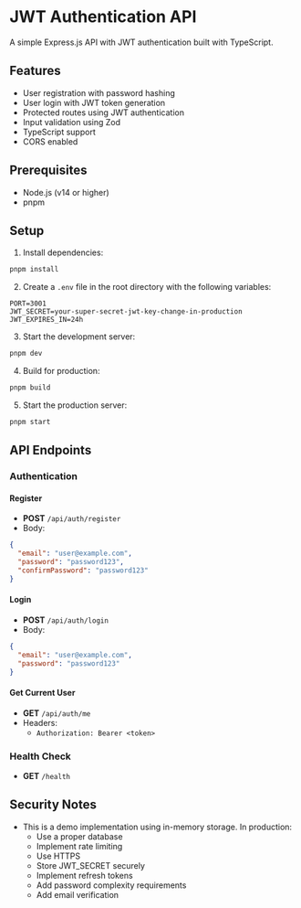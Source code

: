 # JWT Authentication API

A simple Express.js API with JWT authentication built with TypeScript.

## Features

- User registration with password hashing
- User login with JWT token generation
- Protected routes using JWT authentication
- Input validation using Zod
- TypeScript support
- CORS enabled

## Prerequisites

- Node.js (v14 or higher)
- pnpm

## Setup

1. Install dependencies:

```bash
pnpm install
```

2. Create a `.env` file in the root directory with the following variables:

```env
PORT=3001
JWT_SECRET=your-super-secret-jwt-key-change-in-production
JWT_EXPIRES_IN=24h
```

3. Start the development server:

```bash
pnpm dev
```

4. Build for production:

```bash
pnpm build
```

5. Start the production server:

```bash
pnpm start
```

## API Endpoints

### Authentication

#### Register

- **POST** `/api/auth/register`
- Body:

```json
{
  "email": "user@example.com",
  "password": "password123",
  "confirmPassword": "password123"
}
```

#### Login

- **POST** `/api/auth/login`
- Body:

```json
{
  "email": "user@example.com",
  "password": "password123"
}
```

#### Get Current User

- **GET** `/api/auth/me`
- Headers:
  - `Authorization: Bearer <token>`

### Health Check

- **GET** `/health`

## Security Notes

- This is a demo implementation using in-memory storage. In production:
  - Use a proper database
  - Implement rate limiting
  - Use HTTPS
  - Store JWT_SECRET securely
  - Implement refresh tokens
  - Add password complexity requirements
  - Add email verification
